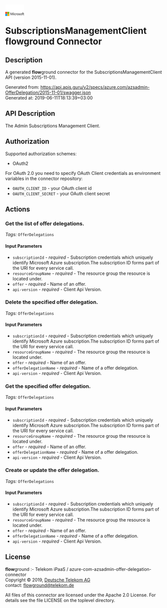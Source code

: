# ![LOGO](logo.png) SubscriptionsManagementClient **flow**ground Connector

## Description

A generated **flow**ground connector for the SubscriptionsManagementClient API (version 2015-11-01).

Generated from: https://api.apis.guru/v2/specs/azure.com/azsadmin-OfferDelegation/2015-11-01/swagger.json<br/>
Generated at: 2019-06-11T18:13:39+03:00

## API Description

The Admin Subscriptions Management Client.

## Authorization

Supported authorization schemes:
- OAuth2

For OAuth 2.0 you need to specify OAuth Client credentials as environment variables in the connector repository:
* `OAUTH_CLIENT_ID` - your OAuth client id
* `OAUTH_CLIENT_SECRET` - your OAuth client secret

## Actions

### Get the list of offer delegations.

*Tags:* `OfferDelegations`

#### Input Parameters
* `subscriptionId` - _required_ - Subscription credentials which uniquely identify Microsoft Azure subscription.The subscription ID forms part of the URI for every service call.
* `resourceGroupName` - _required_ - The resource group the resource is located under.
* `offer` - _required_ - Name of an offer.
* `api-version` - _required_ - Client Api Version.

### Delete the specified offer delegation.

*Tags:* `OfferDelegations`

#### Input Parameters
* `subscriptionId` - _required_ - Subscription credentials which uniquely identify Microsoft Azure subscription.The subscription ID forms part of the URI for every service call.
* `resourceGroupName` - _required_ - The resource group the resource is located under.
* `offer` - _required_ - Name of an offer.
* `offerDelegationName` - _required_ - Name of a offer delegation.
* `api-version` - _required_ - Client Api Version.

### Get the specified offer delegation.

*Tags:* `OfferDelegations`

#### Input Parameters
* `subscriptionId` - _required_ - Subscription credentials which uniquely identify Microsoft Azure subscription.The subscription ID forms part of the URI for every service call.
* `resourceGroupName` - _required_ - The resource group the resource is located under.
* `offer` - _required_ - Name of an offer.
* `offerDelegationName` - _required_ - Name of a offer delegation.
* `api-version` - _required_ - Client Api Version.

### Create or update the offer delegation.

*Tags:* `OfferDelegations`

#### Input Parameters
* `subscriptionId` - _required_ - Subscription credentials which uniquely identify Microsoft Azure subscription.The subscription ID forms part of the URI for every service call.
* `resourceGroupName` - _required_ - The resource group the resource is located under.
* `offer` - _required_ - Name of an offer.
* `offerDelegationName` - _required_ - Name of a offer delegation.
* `api-version` - _required_ - Client Api Version.

## License

**flow**ground :- Telekom iPaaS / azure-com-azsadmin-offer-delegation-connector<br/>
Copyright © 2019, [Deutsche Telekom AG](https://www.telekom.de)<br/>
contact: flowground@telekom.de

All files of this connector are licensed under the Apache 2.0 License. For details
see the file LICENSE on the toplevel directory.
